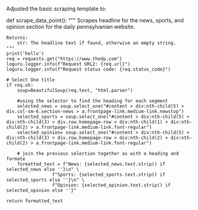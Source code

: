 Adjusted the basic scraping template to:

def scrape_data_point():
    """
    Scrapes headline for the news, sports, and opinion section for the daily pennsylvanian website.

    Returns:
        str: The headline text if found, otherwise an empty string.
    """
    print('hello')
    req = requests.get("https://www.thedp.com")
    loguru.logger.info(f"Request URL2: {req.url}")
    loguru.logger.info(f"Request status code: {req.status_code}")

    # Select One title
    if req.ok:
        soup=BeautifulSoup(req.text, "html.parser")

        #using the selector to find the heading for each segment
        selected_news = soup.select_one("#content > div:nth-child(5) > div.col-sm-6.section-news > a.frontpage-link.medium-link.newstop")
        selected_sports = soup.select_one("#content > div:nth-child(5) > div:nth-child(3) > div.row.homepage-row > div:nth-child(1) > div:nth-child(2) > a.frontpage-link.medium-link.font-regular")
        selected_opinion= soup.select_one("#content > div:nth-child(5) > div:nth-child(3) > div.row.homepage-row > div:nth-child(2) > div:nth-child(2) > a.frontpage-link.medium-link.font-regular")

        # join the previous selection together as with a heading and formate
        formatted_text = f"News: {selected_news.text.strip() if selected_news else ''}\n" \
                     f"Sports: {selected_sports.text.strip() if selected_sports else ''}\n" \
                     f"Opinion: {selected_opinion.text.strip() if selected_opinion else ''}"

    return formatted_text
